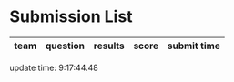 # Submission List
team    | question  | results  | score | submit time
------|-----:|-----:| ----:|-----


update time:  9:17:44.48 
